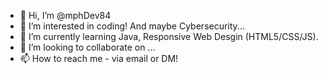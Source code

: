- 👋 Hi, I’m @mphDev84
- 👀 I’m interested in coding! And maybe Cybersecurity...
- 🌱 I’m currently learning Java, Responsive Web Desgin (HTML5/CSS/JS). 
- 💞️ I’m looking to collaborate on ...
- 📫 How to reach me - via email or DM! 

<!---
mphDev84/mphDev84 is a ✨ special ✨ repository because its `README.md` (this file) appears on your GitHub profile.
You can click the Preview link to take a look at your changes.
--->
